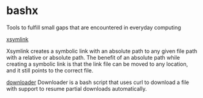 # bashx
Tools to fulfill small gaps that are encountered in everyday computing

[xsymlink](xsymlink.md)

Xsymlink creates a symbolic link with an absolute path to any given file path with a relative or absolute path. The benefit of an absolute path while creating a symbolic link is that the link file can be moved to any location, and it still points to the correct file.

[downloader](downloder.md)
Downloader is a bash script that uses curl to download a file with support to resume partial downloads automatically.

